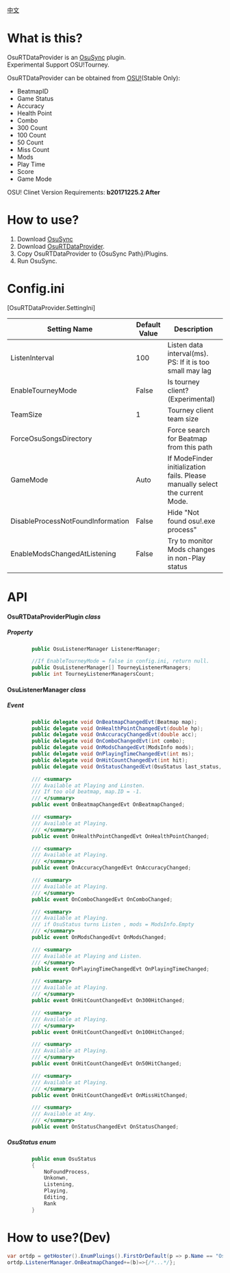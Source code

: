[中文](https://github.com/KedamaOvO/OsuRTDataProvider/blob/master/README-CN.md)  
# What is this?
OsuRTDataProvider is an [OsuSync](https://github.com/Deliay/osuSync) plugin.  
Experimental Support OSU!Tourney.  
  
OsuRTDataProvider can be obtained from [OSU!](https://osu.ppy.sh)(Stable Only):
* BeatmapID
* Game Status
* Accuracy
* Health Point
* Combo
* 300  Count
* 100  Count
* 50   Count
* Miss Count
* Mods
* Play Time
* Score
* Game Mode

OSU! Clinet Version Requirements: **b20171225.2 After**  

# How to use?
1. Download [OsuSync](https://github.com/Deliay/osuSync)
2. Download [OsuRTDataProvider](https://github.com/KedamaOvO/OsuRTDataProvider-Release/releases).
3. Copy OsuRTDataProvider to {OsuSync Path}/Plugins.
4. Run OsuSync.

# Config.ini
[OsuRTDataProvider.SettingIni]

|Setting Name|Default Value|Description|
| ----- | ----- | ----- |
| ListenInterval | 100 | Listen data interval(ms). PS: If it is too small may lag |
| EnableTourneyMode | False | Is tourney client?(Experimental)|
| TeamSize | 1 | Tourney client team size|
| ForceOsuSongsDirectory |  | Force search for Beatmap from this path|
| GameMode | Auto |If ModeFinder initialization fails. Please manually select the current Mode.|
| DisableProcessNotFoundInformation | False | Hide "Not found osu!.exe process"|
| EnableModsChangedAtListening | False | Try to monitor Mods changes in non-Play status|

# API
#### OsuRTDataProviderPlugin ***class***
##### Property
```csharp
        public OsuListenerManager ListenerManager;

        //If EnableTourneyMode = false in config.ini, return null.
        public OsuListenerManager[] TourneyListenerManagers;
        public int TourneyListenerManagersCount;
```
#### OsuListenerManager ***class***
##### Event
```csharp
        public delegate void OnBeatmapChangedEvt(Beatmap map);
        public delegate void OnHealthPointChangedEvt(double hp);
        public delegate void OnAccuracyChangedEvt(double acc);
        public delegate void OnComboChangedEvt(int combo);
        public delegate void OnModsChangedEvt(ModsInfo mods);
        public delegate void OnPlayingTimeChangedEvt(int ms);
        public delegate void OnHitCountChangedEvt(int hit);
        public delegate void OnStatusChangedEvt(OsuStatus last_status, OsuStatus status);

        /// <summary>
        /// Available at Playing and Linsten.
        /// If too old beatmap, map.ID = -1.
        /// </summary>
        public event OnBeatmapChangedEvt OnBeatmapChanged;

        /// <summary>
        /// Available at Playing.
        /// </summary>
        public event OnHealthPointChangedEvt OnHealthPointChanged;

        /// <summary>
        /// Available at Playing.
        /// </summary>
        public event OnAccuracyChangedEvt OnAccuracyChanged;

        /// <summary>
        /// Available at Playing.
        /// </summary>
        public event OnComboChangedEvt OnComboChanged;

        /// <summary>
        /// Available at Playing.
        /// if OsuStatus turns Listen , mods = ModsInfo.Empty
        /// </summary>
        public event OnModsChangedEvt OnModsChanged;

        /// <summary>
        /// Available at Playing and Listen.
        /// </summary>
        public event OnPlayingTimeChangedEvt OnPlayingTimeChanged;

        /// <summary>
        /// Available at Playing.
        /// </summary>
        public event OnHitCountChangedEvt On300HitChanged;

        /// <summary>
        /// Available at Playing.
        /// </summary>
        public event OnHitCountChangedEvt On100HitChanged;

        /// <summary>
        /// Available at Playing.
        /// </summary>
        public event OnHitCountChangedEvt On50HitChanged;

        /// <summary>
        /// Available at Playing.
        /// </summary>
        public event OnHitCountChangedEvt OnMissHitChanged;

        /// <summary>
        /// Available at Any.
        /// </summary>
        public event OnStatusChangedEvt OnStatusChanged;
```

##### OsuStatus ***enum***
```csharp
        public enum OsuStatus
        {
            NoFoundProcess,
            Unkonwn,
            Listening,
            Playing,
            Editing,
            Rank
        }
```
# How to use?(Dev)
```csharp
var ortdp = getHoster().EnumPluings().FirstOrDefault(p => p.Name == "OsuRTDataProvider") as OsuRTDataProviderPlugin;
ortdp.ListenerManager.OnBeatmapChanged+=(b)=>{/*...*/};
```

